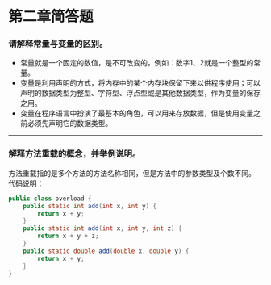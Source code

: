 # 第二章简答题

### 请解释常量与变量的区别。
- 常量就是一个固定的数值，是不可改变的，例如：数字1、2就是一个整型的常量。
- 变量是利用声明的方式，将内存中的某个内存块保留下来以供程序使用；可以声明的数据类型为整型、字符型、浮点型或是其他数据类型，作为变量的保存之用。
- 变量在程序语言中扮演了最基本的角色，可以用来存放数据，但是使用变量之前必须先声明它的数据类型。

---

### 解释方法重载的概念，并举例说明。
方法重载指的是多个方法的方法名称相同，但是方法中的参数类型及个数不同。\
代码说明：
```Java
public class overload {
    public static int add(int x, int y) {
        return x + y;
    }
    public static int add(int x, int y, int z) {
        return x + y + z;
    }
    public static double add(double x, double y) {
        return x + y;
    }
}
```